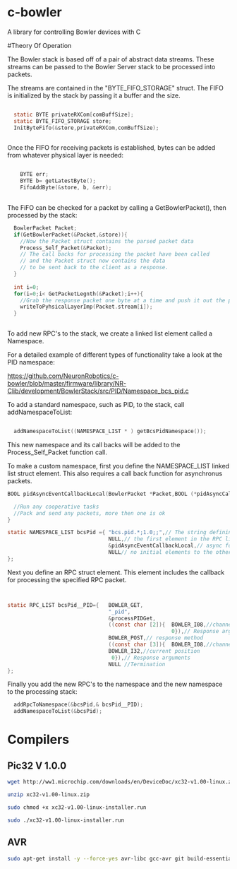 c-bowler
========

A library for controlling Bowler devices with C

#Theory Of Operation

The Bowler stack is based off of a pair of abstract data streams. These streams can be passed to the Bowler Server stack to be processed into packets. 

The streams are contained in the "BYTE_FIFO_STORAGE" struct. The FIFO is initialized by the stack by passing it a buffer and the size. 

```C

  static BYTE privateRXCom[comBuffSize];
  static BYTE_FIFO_STORAGE store;
  InitByteFifo(&store,privateRXCom,comBuffSize);
  
```

Once the FIFO for receiving packets is established, bytes can be added from whatever physical layer is needed:

```C

  	BYTE err;
  	BYTE b= getLatestByte();
  	FifoAddByte(&store, b, &err);
  	
```

The FiFO can be checked for a packet by calling a GetBowlerPacket(), then processed by the stack:

```C
  BowlerPacket Packet;
  if(GetBowlerPacket(&Packet,&store)){
    //Now the Packet struct contains the parsed packet data
    Process_Self_Packet(&Packet);
    // The call backs for processing the packet have been called 
    // and the Packet struct now contains the data 
    // to be sent back to the client as a response. 
  }
  
  int i=0;
  for(i=0;i< GetPacketLegnth(&Packet);i++){
    //Grab the response packet one byte at a time and push it out the physical layer
    writeToPyhsicalLayerImp(Packet.stream[i]);
  }
  
```

To add new RPC's to the stack, we create a linked list element called a Namespace. 

For a detailed example of different types of functionality take a look at the PID namespace:

https://github.com/NeuronRobotics/c-bowler/blob/master/firmware/library/NR-Clib/development/BowlerStack/src/PID/Namespace_bcs_pid.c

To add a standard namespace, such as PID, to the stack, call addNamespaceToList:

```C

  addNamespaceToList((NAMESPACE_LIST * ) getBcsPidNamespace());
```

This new namespace and its call backs will be added to the Process_Self_Packet function call. 

To make a custom namespace, first you define the NAMESPACE_LIST linked list struct element. This also requires a call back function for asynchronus packets.


```C
BOOL pidAsyncEventCallbackLocal(BowlerPacket *Packet,BOOL (*pidAsyncCallbackPtr)(BowlerPacket *Packet)){

  //Run any cooperative tasks
  //Pack and send any packets, more then one is ok
}

static NAMESPACE_LIST bcsPid ={	"bcs.pid.*;1.0;;",// The string defining the namespace
                                NULL,// the first element in the RPC list
                                &pidAsyncEventCallbackLocal,// async for this namespace
                                NULL// no initial elements to the other namesapce field.
};

```

Next you define an RPC struct element. This element includes the callback for processing the specified RPC packet. 

```C


static RPC_LIST bcsPid__PID={	BOWLER_GET,
                                "_pid",
                                &processPIDGet,
                                ((const char [2]){	BOWLER_I08,//channel
                                                    0}),// Response arguments
                                BOWLER_POST,// response method
                                ((const char [3]){	BOWLER_I08,//channel
                                BOWLER_I32,//current position
                                 0}),// Response arguments
                                NULL //Termination
};

```

Finally you add the new RPC's to the namespace and the new namespace to the processing stack:

```C
  addRpcToNamespace(&bcsPid,& bcsPid__PID);
  addNamespaceToList(&bcsPid);

```


# Compilers

## Pic32 V 1.0.0
```bash
wget http://ww1.microchip.com/downloads/en/DeviceDoc/xc32-v1.00-linux.zip

unzip xc32-v1.00-linux.zip

sudo chmod +x xc32-v1.00-linux-installer.run

sudo ./xc32-v1.00-linux-installer.run
```

## AVR
```bash
sudo apt-get install -y --force-yes avr-libc gcc-avr git build-essential
```
